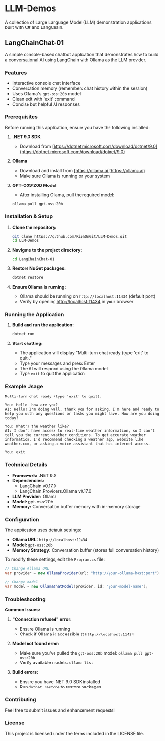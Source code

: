 # LLM-Demos

A collection of Large Language Model (LLM) demonstration applications built with C# and LangChain.

## LangChainChat-01

A simple console-based chatbot application that demonstrates how to build a conversational AI using LangChain with Ollama as the LLM provider.

### Features

- Interactive console chat interface
- Conversation memory (remembers chat history within the session)
- Uses Ollama's `gpt-oss:20b` model
- Clean exit with 'exit' command
- Concise but helpful AI responses

### Prerequisites

Before running this application, ensure you have the following installed:

1. **.NET 9.0 SDK**
   - Download from [https://dotnet.microsoft.com/download/dotnet/9.0](https://dotnet.microsoft.com/download/dotnet/9.0)

2. **Ollama**
   - Download and install from [https://ollama.ai](https://ollama.ai)
   - Make sure Ollama is running on your system

3. **GPT-OSS:20B Model**
   - After installing Ollama, pull the required model:
   ```bash
   ollama pull gpt-oss:20b
   ```

### Installation & Setup

1. **Clone the repository:**
   ```bash
   git clone https://github.com/RipaOnGit/LLM-Demos.git
   cd LLM-Demos
   ```

2. **Navigate to the project directory:**
   ```bash
   cd LangChainChat-01
   ```

3. **Restore NuGet packages:**
   ```bash
   dotnet restore
   ```

4. **Ensure Ollama is running:**
   - Ollama should be running on `http://localhost:11434` (default port)
   - Verify by opening [http://localhost:11434](http://localhost:11434) in your browser

### Running the Application

1. **Build and run the application:**
   ```bash
   dotnet run
   ```

2. **Start chatting:**
   - The application will display "Multi-turn chat ready (type 'exit' to quit)."
   - Type your messages and press Enter
   - The AI will respond using the Ollama model
   - Type `exit` to quit the application

### Example Usage

```
Multi-turn chat ready (type 'exit' to quit).

You: Hello, how are you?
AI: Hello! I'm doing well, thank you for asking. I'm here and ready to help you with any questions or tasks you might have. How are you doing today?

You: What's the weather like?
AI: I don't have access to real-time weather information, so I can't tell you the current weather conditions. To get accurate weather information, I'd recommend checking a weather app, website like weather.com, or asking a voice assistant that has internet access.

You: exit
```

### Technical Details

- **Framework:** .NET 9.0
- **Dependencies:**
  - LangChain v0.17.0
  - LangChain.Providers.Ollama v0.17.0
- **LLM Provider:** Ollama
- **Model:** gpt-oss:20b
- **Memory:** Conversation buffer memory with in-memory storage

### Configuration

The application uses default settings:
- **Ollama URL:** `http://localhost:11434`
- **Model:** `gpt-oss:20b`
- **Memory Strategy:** Conversation buffer (stores full conversation history)

To modify these settings, edit the `Program.cs` file:

```csharp
// Change Ollama URL
var provider = new OllamaProvider(url: "http://your-ollama-host:port");

// Change model
var model = new OllamaChatModel(provider, id: "your-model-name");
```

### Troubleshooting

**Common Issues:**

1. **"Connection refused" error:**
   - Ensure Ollama is running
   - Check if Ollama is accessible at `http://localhost:11434`

2. **Model not found error:**
   - Make sure you've pulled the `gpt-oss:20b` model: `ollama pull gpt-oss:20b`
   - Verify available models: `ollama list`

3. **Build errors:**
   - Ensure you have .NET 9.0 SDK installed
   - Run `dotnet restore` to restore packages

### Contributing

Feel free to submit issues and enhancement requests!

### License

This project is licensed under the terms included in the LICENSE file.